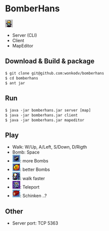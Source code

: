 BomberHans
==========

![Der Hans](https://raw.githubusercontent.com/wonkodv/bomberhans/master/res/hans_idle.bmp)



* Server (CLI) 
* Client
* MapEditor

Download & Build & package
-----------------------

    $ git clone git@github.com:wonkodv/bomberhans
	$ cd bomberhans
	$ ant jar


Run 
----
    
    $ java -jar bomberhans.jar server [map]
    $ java -jar bomberhans.jar client
    $ java -jar bomberhans.jar mapeditor


Play
----

* Walk: W/Up, A/Left, S/Down, D/Rigth
* Bomb: Space
* ![PowerUp Bomb](https://raw.githubusercontent.com/wonkodv/bomberhans/master/res/cell_pu_bomb.bmp): more Bombs
* ![PowerUp Power](https://raw.githubusercontent.com/wonkodv/bomberhans/master/res/cell_pu_power.bmp): better Bombs
* ![PowerUp Speed](https://raw.githubusercontent.com/wonkodv/bomberhans/master/res/cell_pu_speed.bmp): walk faster
* ![Port](https://raw.githubusercontent.com/wonkodv/bomberhans/master/res/cell_sp_port.bmp): Teleport
* ![Schinken](https://raw.githubusercontent.com/wonkodv/bomberhans/master/res/cell_sp_schinken.bmp): Schinken ..?


Other
-----

* Server port: TCP 5363
